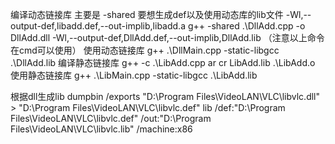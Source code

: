 编译动态链接库
    主要是 -shared
    要想生成def以及使用动态库的lib文件
    -Wl,--output-def,libadd.def,--out-implib,libadd.a
    g++ -shared .\DllAdd.cpp -o DllAdd.dll -Wl,--output-def,DllAdd.def,--out-implib,DllAdd.lib
    （注意以上命令在cmd可以使用）
使用动态链接库
    g++ .\DllMain.cpp -static-libgcc .\DllAdd.lib
编译静态链接库
    g++ -c .\LibAdd.cpp
    ar cr LibAdd.lib .\LibAdd.o
使用静态链接库
    g++ .\LibMain.cpp  -static-libgcc .\LibAdd.lib


根据dll生成lib
    dumpbin /exports "D:\Program Files\VideoLAN\VLC\libvlc.dll" > "D:\Program Files\VideoLAN\VLC\libvlc.def"
    lib /def:"D:\Program Files\VideoLAN\VLC\libvlc.def" /out:"D:\Program Files\VideoLAN\VLC\libvlc.lib" /machine:x86
